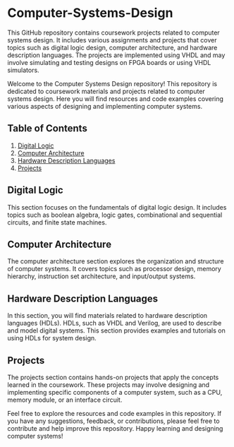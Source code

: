 # Computer-Systems-Design
This GitHub repository contains coursework projects related to computer systems design. It includes various assignments and projects that cover topics such as digital logic design, computer architecture, and hardware description languages. 
The projects are implemented using VHDL and may involve simulating and testing designs on FPGA boards or using VHDL simulators.


Welcome to the Computer Systems Design repository! This repository is dedicated to coursework materials and projects related to computer systems design. Here you will find resources and code examples covering various aspects of designing and implementing computer systems.

## Table of Contents
1. [Digital Logic](#digital-logic)
2. [Computer Architecture](#computer-architecture)
3. [Hardware Description Languages](#hardware-description-languages)
4. [Projects](#projects)

## Digital Logic
This section focuses on the fundamentals of digital logic design. It includes topics such as boolean algebra, logic gates, combinational and sequential circuits, and finite state machines.

## Computer Architecture
The computer architecture section explores the organization and structure of computer systems. It covers topics such as processor design, memory hierarchy, instruction set architecture, and input/output systems.

## Hardware Description Languages
In this section, you will find materials related to hardware description languages (HDLs). HDLs, such as VHDL and Verilog, are used to describe and model digital systems. This section provides examples and tutorials on using HDLs for system design.

## Projects
The projects section contains hands-on projects that apply the concepts learned in the coursework. These projects may involve designing and implementing specific components of a computer system, such as a CPU, memory module, or an interface circuit.

Feel free to explore the resources and code examples in this repository. If you have any suggestions, feedback, or contributions, please feel free to contribute and help improve this repository. Happy learning and designing computer systems!

